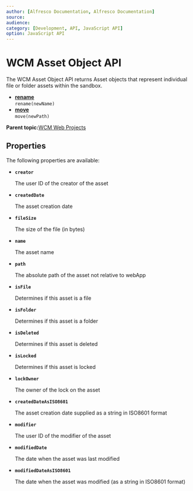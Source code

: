 ```yaml
---
author: [Alfresco Documentation, Alfresco Documentation]
source: 
audience: 
category: [Development, API, JavaScript API]
option: JavaScript API
---
```


# WCM Asset Object API

The WCM Asset Object API returns Asset objects that represent individual file or folder assets within the sandbox.

-   **[rename](../references/API-JS-rename.md)**  
``rename(newName)``
-   **[move](../references/API-JS-movePath.md)**  
``move(newPath)``

**Parent topic:**[WCM Web Projects](../references/API-JS-WCM-Web-Projects.md)

## Properties

The following properties are available:

-   **`creator`**

    The user ID of the creator of the asset


-   **`createdDate`**

    The asset creation date


-   **`fileSize`**

    The size of the file \(in bytes\)


-   **`name`**

    The asset name


-   **`path`**

    The absolute path of the asset not relative to webApp


-   **`isFile`**

    Determines if this asset is a file


-   **`isFolder`**

    Determines if this asset is a folder


-   **`isDeleted`**

    Determines if this asset is deleted


-   **`isLocked`**

    Determines if this asset is locked


-   **`lockOwner`**

    The owner of the lock on the asset

-   **`createdDateAsISO8601`**

    The asset creation date supplied as a string in ISO8601 format

-   **`modifier`**

    The user ID of the modifier of the asset

-   **`modifiedDate`**

    The date when the asset was last modified

-   **`modifiedDateAsISO8601`**

    The date when the asset was modified \(as a string in ISO8601 format\)


